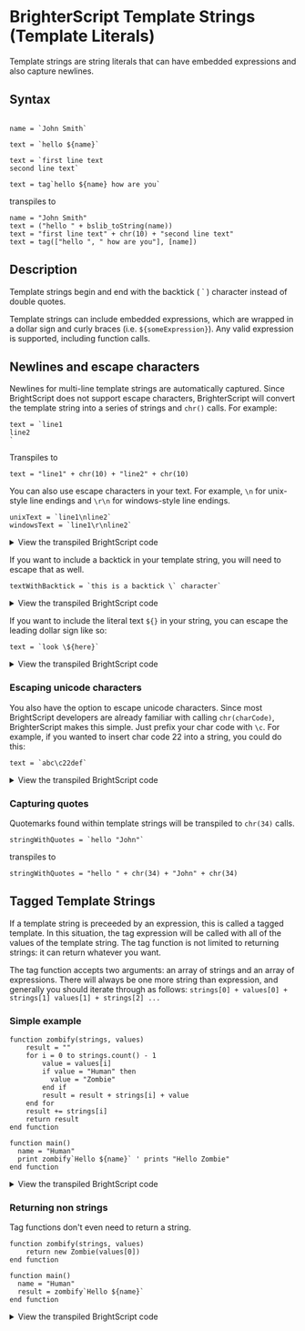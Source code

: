 # BrighterScript Template Strings (Template Literals)

Template strings are string literals that can have embedded expressions and also capture newlines.

## Syntax
```BrighterScript

name = `John Smith`

text = `hello ${name}`

text = `first line text
second line text`

text = tag`hello ${name} how are you`
```
transpiles to
```BrightScript
name = "John Smith"
text = ("hello " + bslib_toString(name))
text = "first line text" + chr(10) + "second line text"
text = tag(["hello ", " how are you"], [name])
```

## Description
Template strings begin and end with the backtick ( ` )  character instead of double quotes.

Template strings can include embedded expressions, which are wrapped in a dollar sign and curly braces (i.e. `${someExpression}`). Any valid expression is supported, including function calls.

## Newlines and escape characters
Newlines for multi-line template strings are automatically captured. Since BrightScript does not support escape characters, BrighterScript will convert the template string into a series of strings and `chr()` calls. For example:

```BrighterScript
text = `line1
line2
`
```

Transpiles to
```BrightScript
text = "line1" + chr(10) + "line2" + chr(10)
```

You can also use escape characters in your text. For example, `\n` for unix-style line endings and `\r\n` for windows-style line endings.
```BrighterScript
unixText = `line1\nline2`
windowsText = `line1\r\nline2`
```
<details>
  <summary>View the transpiled BrightScript code</summary>

```BrightScript
unixText = "line1" + chr(10) + "line2"
windowsText = "line1" + chr(13) + chr(10) + "line2"
```
</details>

If you want to include a backtick in your template string, you will need to escape that as well.
```BrighterScript
textWithBacktick = `this is a backtick \` character`
```
<details>
  <summary>View the transpiled BrightScript code</summary>

```BrightScript
textWithBacktick = "this is a backtick " + chr(96) + " character"
```
</details>

If you want to include the literal text `${}` in your string, you can escape the leading dollar sign like so:
```BrighterScript
text = `look \${here}`
```
<details>
  <summary>View the transpiled BrightScript code</summary>

```BrightScript
text = "look " + chr(36) + "{here}"
```
</details>

### Escaping unicode characters
You also have the option to escape unicode characters. Since most BrightScript developers are already familiar with calling `chr(charCode)`, BrighterScript makes this simple. Just prefix your char code with `\c`. For example, if you wanted to insert char code 22 into a string, you could do this:

```BrighterScript
text = `abc\c22def`
```
<details>
  <summary>View the transpiled BrightScript code</summary>

```BrightScript
text = "abc" + chr(22) + "def"
```
</details>

### Capturing quotes

Quotemarks found within template strings will be transpiled to `chr(34)` calls.

```BrighterScript
stringWithQuotes = `hello "John"`
```
transpiles to
```BrightScript
stringWithQuotes = "hello " + chr(34) + "John" + chr(34)
```


## Tagged Template Strings
If a template string is preceeded by an expression, this is called a tagged template. In this situation, the tag expression will be called with all of the values of the template string. The tag function is not limited to returning strings: it can return whatever you want.

The tag function accepts two arguments: an array of strings and an array of expressions. There will always be one more string than expression, and generally you should iterate through as follows: `strings[0] + values[0] + strings[1] values[1] + strings[2] ...`

### Simple example
```BrighterScript
function zombify(strings, values)
    result = ""
    for i = 0 to strings.count() - 1
        value = values[i]
        if value = "Human" then
          value = "Zombie"
        end if
        result = result + strings[i] + value
    end for
    result += strings[i]
    return result
end function

function main()
  name = "Human"
  print zombify`Hello ${name}` ' prints "Hello Zombie"
end function
```

<details>
  <summary>View the transpiled BrightScript code</summary>

```BrightScript
function zombify(strings, values)
    result = ""
    for i = 0 to strings.count() - 1
        value = values[i]
        if value = "Human" then
            value = "Zombie"
        end if
        result = result + strings[i] + value
    end for
    result += strings[i]
    return result
end function

function main()
    name = "Human"
    print zombify(["Hello ", ""], [name]) ' prints "Hello Zombie"
end function
```
</details>


### Returning non strings
Tag functions don't even need to return a string.
```BrighterScript
function zombify(strings, values)
    return new Zombie(values[0])
end function

function main()
  name = "Human"
  result = zombify`Hello ${name}`
end function
```

<details>
  <summary>View the transpiled BrightScript code</summary>

```BrightScript
function zombify(strings, values)
    return Zombie(values[0])
end function

function main()
    name = "Human"
    result = zombify(["Hello ", ""], [name])
end function
```
</details>
